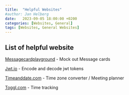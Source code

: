 ```yaml
---
title:  "Helpful Websites"
#author: Jan Helberg
date:   2023-09-05 18:00:00 +0200
categories: [Websites, General]
tags: [Websites, General Websites]
---
```


## List of helpful website
<a href="https://messagecardplayground.azurewebsites.net/" target="_blank">Messagecardplayground</a> - Mock out Message cards

<a href="https://jwt.io/" target="_blank">Jwt.io</a> - Encode and decode jwt tokens

<a href="https://www.timeanddate.com/worldclock/meetingtime.html" target="_blank">Timeanddate.com</a> - Time zone converter / Meeting planner

<a href="https://track.toggl.com/" target="_blank">Toggl.com</a> - Time tracking